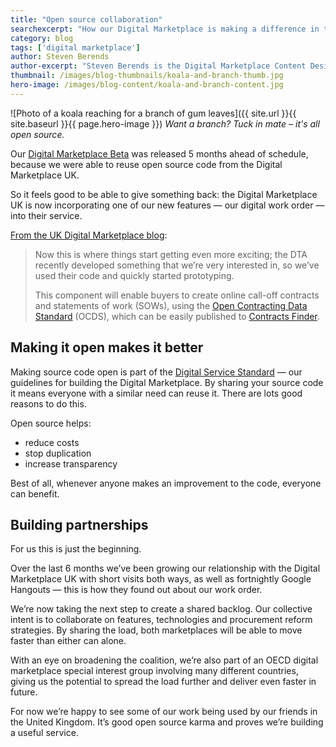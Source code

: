 ```yaml
---
title: "Open source collaboration"
searchexcerpt: "How our Digital Marketplace is making a difference in the UK."
category: blog
tags: ['digital marketplace']
author: Steven Berends
author-excerpt: "Steven Berends is the Digital Marketplace Content Designer and can most often be found in the DTA Sydney office."
thumbnail: /images/blog-thumbnails/koala-and-branch-thumb.jpg
hero-image: /images/blog-content/koala-and-branch-content.jpg
---
```


![Photo of a koala reaching for a branch of gum leaves]({{ site.url }}{{ site.baseurl }}{{ page.hero-image }})
*Want a branch? Tuck in mate – it's all open source.*

Our [Digital Marketplace Beta](https://www.gov.au/marketplace) was released 5 months ahead of schedule, because we were able to reuse open source code from the Digital Marketplace UK.

So it feels good to be able to give something back: the Digital Marketplace UK is now incorporating one of our new features — our digital work order — into their service.

[From the UK Digital Marketplace blog](https://digitalmarketplace.blog.gov.uk/2016/12/20/the-digital-marketplace-vision-part-6/):

> Now this is where things start getting even more exciting; the DTA recently developed something that we’re very interested in, so we’ve used their code and quickly started prototyping.
>
> This component will enable buyers to create online call-off contracts and statements of work (SOWs), using the [Open Contracting Data Standard](https://digitalmarketplace.blog.gov.uk/2016/07/12/working-with-the-standards-hub-to-make-public-procurement-and-contracting-data-more-open/) (OCDS), which can be easily published to [Contracts Finder](https://www.gov.uk/contracts-finder).

## Making it open makes it better

Making source code open is part of the [Digital Service Standard](https://www.dta.gov.au/standard/) — our guidelines for building the Digital Marketplace. By sharing your source code it means everyone with a similar need can reuse it. There are lots good reasons to do this.

Open source helps:

- reduce costs
- stop duplication
- increase transparency

Best of all, whenever anyone makes an improvement to the code, everyone can benefit.

## Building partnerships

For us this is just the beginning.

Over the last 6 months we’ve been growing our relationship with the Digital Marketplace UK with short visits both ways, as well as fortnightly Google Hangouts — this is how they found out about our work order.

We’re now taking the next step to create a shared backlog. Our collective intent is to collaborate on features, technologies and procurement reform strategies. By sharing the load, both marketplaces will be able to move faster than either can alone.

With an eye on broadening the coalition, we’re also part of an OECD digital marketplace special interest group involving many different countries, giving us the potential to spread the load further and deliver even faster in future.

For now we’re happy to see some of our work being used by our friends in the United Kingdom. It’s good open source karma and proves we’re building a useful service.
